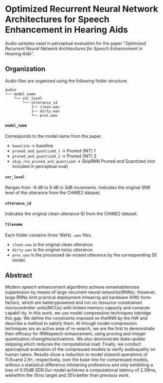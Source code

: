 # Optimized Recurrent Neural Network Architectures for Speech Enhancement in Hearing Aids
Audio samples used in perceptual evaluation for the paper "_Optimized Recurrent Neural Network Architectures for Speech Enhancement in Hearing Aids_".

## Organization

Audio files are organized using the following folder structure:
```
audio
└── model_name
    └── snr_level
        └── utterance_id
            ├── clean.wav
            ├── dirty.wav
            └── proc.wav
 ```
#### `model_name`
Corresponds to the model name from the paper.
+ `baseline` -> baseline
+ `pruned_and_quantized_1` -> Pruned (INT) 1
+ `pruned_and_quantized_2` -> Pruned (INT) 2
+ `skip_rnn_pruned_and_quantized` -> SkipRNN Pruned and Quantized (not included in perceptual eval)

#### `snr_level`
Ranges from -6 dB to 9 dB in 3dB increments. Indicates the original SNR level of the utterance from the CHiME2 dataset.

#### `utterance_id`
Indicates the original clean utterance ID from the CHiME2 dataset.

#### `filename`
Each folder contains three 16kHz `.wav` files.

+ `clean.wav` is the original clean utterance.
+ `dirty.wav` is the original noisy utterance.
+ `proc.wav` is the processed de-noised utterance by the corresponding SE model.

## Abstract

Modern  speech  enhancement  algorithms  achieve  remarkablenoise suppression by means of large recurrent neural networks(RNNs).  However,  large RNNs limit practical deployment inhearing  aid  hardware  (HW)  form-factors,  which  are  batterypowered and run on resource-constrained microcontroller units(MCUs) with limited memory capacity and compute capabil-ity.   In  this  work,  we  use  model  compression  techniques  tobridge  this  gap.    We  define  the  constraints  imposed  on  theRNN by the HW and describe a method to satisfy them.  Al-though model compression techniques are an active area of re-search, we are the first to demonstrate their efficacy for RNNspeech enhancement, using pruning and integer quantization ofweights/activations. We also demonstrate state update skipping,which reduces the computational load.  Finally,  we conduct aperceptual evaluation of the compressed models to verify audioquality on human raters. Results show a reduction in model sizeand operations of 11.9×and 2.9×, respectively, over the base-line for compressed models, without a statistical difference inlistening preference and only exhibiting a loss of 0.55dB SDR.Our  model  achieves  a  computational  latency  of  2.39ms,  wellwithin the 10ms target and 351×better than previous work.

